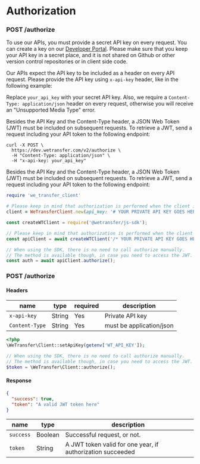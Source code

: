 # Authorization

<h3 id="send-request" class="call"><span>POST</span> /authorize</h3>

To use our APIs, you must provide a secret API key on every request. You can create a key on our [Developer Portal](https://developers.wetransfer.com/). Please make sure that you keep your API key in a secret place, and it is not shared on Github or other version control repositories or in client side code.

Our APIs expect the API key to be included as a header on every API request. Please provide the API key using `x-api-key` header, like in the following example:

<aside class="notice">
Replace <code>your_api_key</code> with your secret API key.
Also, we require a <code>Content-Type: application/json</code> header on every request, otherwise you will receive an "Unsupported Media Type" error.
</aside>

Besides the API Key and the Content-Type header, a JSON Web Token (JWT) must be included on subsequent requests. To retrieve a JWT, send a request including your API token to the following endpoint:

```shell
curl -X POST \
  https://dev.wetransfer.com/v2/authorize \
  -H "Content-Type: application/json" \
  -H "x-api-key: your_api_key"
```

Besides the API Key and the Content-Type header, a JSON Web Token (JWT) must be included on subsequent requests. To retrieve a JWT, send a request including your API token to the following endpoint:

```ruby
require 'we_transfer_client'

# Please keep in mind that authorization is performed when the client is initialized.
client = WeTransferClient.new(api_key: '# YOUR PRIVATE API KEY GOES HERE'))
```

```javascript
const createWTClient = require('@wetransfer/js-sdk');

// Please keep in mind that authorization is performed when the client is initialized.
const apiClient = await createWTClient('/* YOUR PRIVATE API KEY GOES HERE */');

// When using the SDK, there is no need to call authorize manually.
// The method is available though, in case you need to access the JWT.
const auth = await apiClient.authorize();
```

<h3 id="authorization" class="call"><span>POST</span> /authorize</h3>

#### Headers

| name           | type   | required | description              |
| -------------- | ------ | -------- | ------------------------ |
| `x-api-key`    | String | Yes      | Private API key          |
| `Content-Type` | String | Yes      | must be application/json |



```php
<?php
\WeTransfer\Client::setApiKey(getenv['WT_API_KEY']);

// When using the SDK, there is no need to call authorize manually.
// The method is available though, in case you need to access the JWT.
$token = \WeTransfer\Client::authorize();
```

#### Response

```json
{
  "success": true,
  "token": "A valid JWT token here"
}
```

name | type | description
---- | ---- | -----------
`success` | Boolean | Successful request, or not.
`token` | String | A JWT token valid for one year, if authorization succeeded
